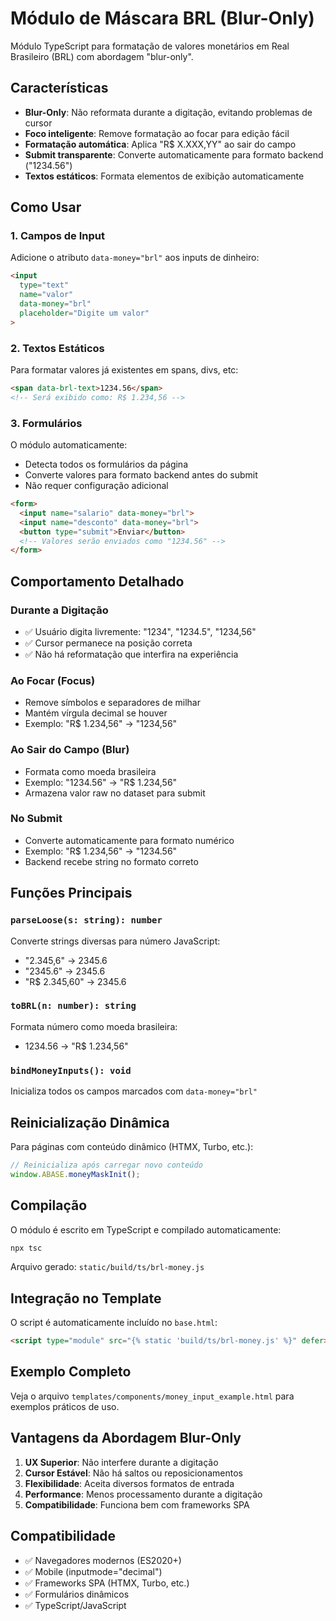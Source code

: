 # Módulo de Máscara BRL (Blur-Only)

Módulo TypeScript para formatação de valores monetários em Real Brasileiro (BRL) com abordagem "blur-only".

## Características

- **Blur-Only**: Não reformata durante a digitação, evitando problemas de cursor
- **Foco inteligente**: Remove formatação ao focar para edição fácil
- **Formatação automática**: Aplica "R$ X.XXX,YY" ao sair do campo
- **Submit transparente**: Converte automaticamente para formato backend ("1234.56")
- **Textos estáticos**: Formata elementos de exibição automaticamente

## Como Usar

### 1. Campos de Input

Adicione o atributo `data-money="brl"` aos inputs de dinheiro:

```html
<input 
  type="text" 
  name="valor" 
  data-money="brl"
  placeholder="Digite um valor"
>
```

### 2. Textos Estáticos

Para formatar valores já existentes em spans, divs, etc:

```html
<span data-brl-text>1234.56</span>
<!-- Será exibido como: R$ 1.234,56 -->
```

### 3. Formulários

O módulo automaticamente:
- Detecta todos os formulários da página
- Converte valores para formato backend antes do submit
- Não requer configuração adicional

```html
<form>
  <input name="salario" data-money="brl">
  <input name="desconto" data-money="brl">
  <button type="submit">Enviar</button>
  <!-- Valores serão enviados como "1234.56" -->
</form>
```

## Comportamento Detalhado

### Durante a Digitação
- ✅ Usuário digita livremente: "1234", "1234.5", "1234,56"
- ✅ Cursor permanece na posição correta
- ✅ Não há reformatação que interfira na experiência

### Ao Focar (Focus)
- Remove símbolos e separadores de milhar
- Mantém vírgula decimal se houver
- Exemplo: "R$ 1.234,56" → "1234,56"

### Ao Sair do Campo (Blur)
- Formata como moeda brasileira
- Exemplo: "1234.56" → "R$ 1.234,56"
- Armazena valor raw no dataset para submit

### No Submit
- Converte automaticamente para formato numérico
- Exemplo: "R$ 1.234,56" → "1234.56"
- Backend recebe string no formato correto

## Funções Principais

### `parseLoose(s: string): number`
Converte strings diversas para número JavaScript:
- "2.345,6" → 2345.6
- "2345.6" → 2345.6  
- "R$ 2.345,60" → 2345.6

### `toBRL(n: number): string`
Formata número como moeda brasileira:
- 1234.56 → "R$ 1.234,56"

### `bindMoneyInputs(): void`
Inicializa todos os campos marcados com `data-money="brl"`

## Reinicialização Dinâmica

Para páginas com conteúdo dinâmico (HTMX, Turbo, etc.):

```javascript
// Reinicializa após carregar novo conteúdo
window.ABASE.moneyMaskInit();
```

## Compilação

O módulo é escrito em TypeScript e compilado automaticamente:

```bash
npx tsc
```

Arquivo gerado: `static/build/ts/brl-money.js`

## Integração no Template

O script é automaticamente incluído no `base.html`:

```html
<script type="module" src="{% static 'build/ts/brl-money.js' %}" defer></script>
```

## Exemplo Completo

Veja o arquivo `templates/components/money_input_example.html` para exemplos práticos de uso.

## Vantagens da Abordagem Blur-Only

1. **UX Superior**: Não interfere durante a digitação
2. **Cursor Estável**: Não há saltos ou reposicionamentos
3. **Flexibilidade**: Aceita diversos formatos de entrada
4. **Performance**: Menos processamento durante a digitação
5. **Compatibilidade**: Funciona bem com frameworks SPA

## Compatibilidade

- ✅ Navegadores modernos (ES2020+)
- ✅ Mobile (inputmode="decimal")
- ✅ Frameworks SPA (HTMX, Turbo, etc.)
- ✅ Formulários dinâmicos
- ✅ TypeScript/JavaScript